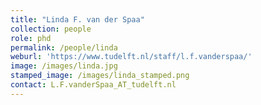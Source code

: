 ```yaml
---
title: "Linda F. van der Spaa"
collection: people
role: phd
permalink: /people/linda
weburl: 'https://www.tudelft.nl/staff/l.f.vanderspaa/'
image: /images/linda.jpg
stamped_image: /images/linda_stamped.png
contact: L.F.vanderSpaa_AT_tudelft.nl
---
```

